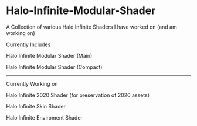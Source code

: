 # Halo-Infinite-Modular-Shader
A Collection of various Halo Infinite Shaders I have worked on (and am working on) 

Currently Includes

Halo Infinite Modular Shader (Main)

Halo Infinite Modular Shader (Compact)

--------------------------------------

Currently Working on

Halo Infinite 2020 Shader (for preservation of 2020 assets)

Halo Infinite Skin Shader

Halo Infinite Enviroment Shader
